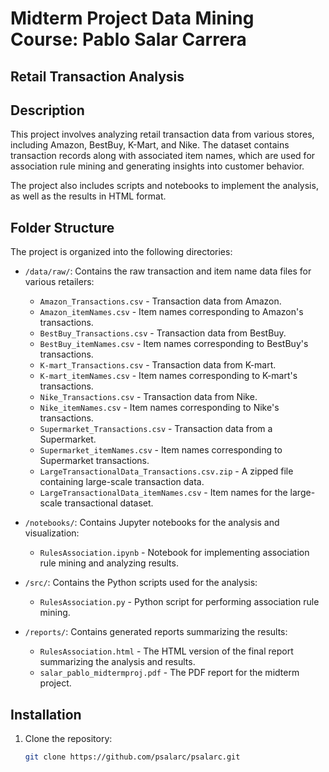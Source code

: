 # Midterm Project Data Mining Course: Pablo Salar Carrera 
## Retail Transaction Analysis

## Description
This project involves analyzing retail transaction data from various stores, including Amazon, BestBuy, K-Mart, and Nike. The dataset contains transaction records along with associated item names, which are used for association rule mining and generating insights into customer behavior.

The project also includes scripts and notebooks to implement the analysis, as well as the results in HTML format.

## Folder Structure

The project is organized into the following directories:

- `/data/raw/`: Contains the raw transaction and item name data files for various retailers:
  - `Amazon_Transactions.csv` - Transaction data from Amazon.
  - `Amazon_itemNames.csv` - Item names corresponding to Amazon's transactions.
  - `BestBuy_Transactions.csv` - Transaction data from BestBuy.
  - `BestBuy_itemNames.csv` - Item names corresponding to BestBuy's transactions.
  - `K-mart_Transactions.csv` - Transaction data from K-mart.
  - `K-mart_itemNames.csv` - Item names corresponding to K-mart's transactions.
  - `Nike_Transactions.csv` - Transaction data from Nike.
  - `Nike_itemNames.csv` - Item names corresponding to Nike's transactions.
  - `Supermarket_Transactions.csv` - Transaction data from a Supermarket.
  - `Supermarket_itemNames.csv` - Item names corresponding to Supermarket transactions.
  - `LargeTransactionalData_Transactions.csv.zip` - A zipped file containing large-scale transaction data.
  - `LargeTransactionalData_itemNames.csv` - Item names for the large-scale transactional dataset.

- `/notebooks/`: Contains Jupyter notebooks for the analysis and visualization:
  - `RulesAssociation.ipynb` - Notebook for implementing association rule mining and analyzing results.

- `/src/`: Contains the Python scripts used for the analysis:
  - `RulesAssociation.py` - Python script for performing association rule mining.

- `/reports/`: Contains generated reports summarizing the results:
  - `RulesAssociation.html` - The HTML version of the final report summarizing the analysis and results.
  - `salar_pablo_midtermproj.pdf` - The PDF report for the midterm project.

## Installation

1. Clone the repository:
   ```bash
   git clone https://github.com/psalarc/psalarc.git
